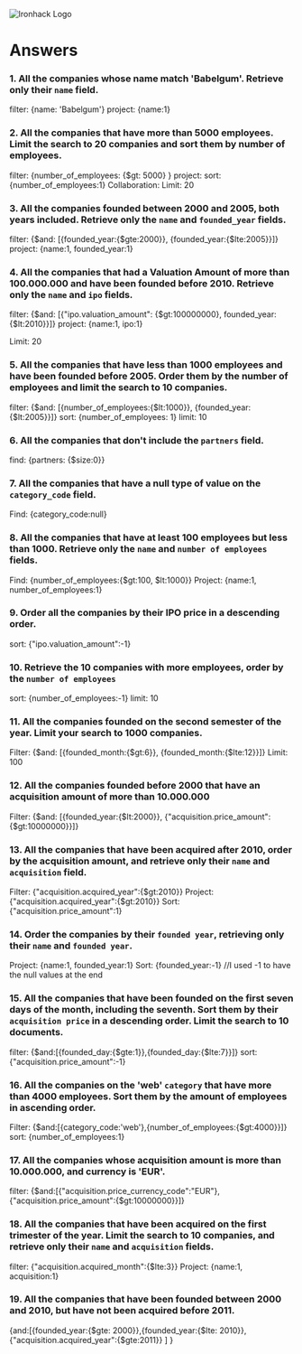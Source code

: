 ![Ironhack Logo](https://i.imgur.com/1QgrNNw.png)

# Answers

### 1. All the companies whose name match 'Babelgum'. Retrieve only their `name` field.

filter: {name: 'Babelgum'}
project: {name:1}

### 2. All the companies that have more than 5000 employees. Limit the search to 20 companies and sort them by **number of employees**.

filter: {number_of_employees: {\$gt: 5000} }
project:
sort: {number_of_employees:1}
Collaboration:
Limit: 20

### 3. All the companies founded between 2000 and 2005, both years included. Retrieve only the `name` and `founded_year` fields.

filter: {$and: [{founded_year:{$gte:2000}}, {founded_year:{\$lte:2005}}]}
project: {name:1, founded_year:1}

### 4. All the companies that had a Valuation Amount of more than 100.000.000 and have been founded before 2010. Retrieve only the `name` and `ipo` fields.

filter: {$and: [{"ipo.valuation_amount": {$gt:100000000}, founded_year: {\$lt:2010}}]}
project: {name:1, ipo:1}

Limit: 20

### 5. All the companies that have less than 1000 employees and have been founded before 2005. Order them by the number of employees and limit the search to 10 companies.

filter: {$and: [{number_of_employees:{$lt:1000}}, {founded_year:{\$lt:2005}}]}
sort: {number_of_employees: 1}
limit: 10

### 6. All the companies that don't include the `partners` field.

find: {partners: {\$size:0}}

### 7. All the companies that have a null type of value on the `category_code` field.

Find: {category_code:null}

### 8. All the companies that have at least 100 employees but less than 1000. Retrieve only the `name` and `number of employees` fields.

Find: {number_of_employees:{$gt:100, $lt:1000}}
Project: {name:1, number_of_employees:1}

### 9. Order all the companies by their IPO price in a descending order.

sort: {"ipo.valuation_amount":-1}

### 10. Retrieve the 10 companies with more employees, order by the `number of employees`

sort: {number_of_employees:-1}
limit: 10

### 11. All the companies founded on the second semester of the year. Limit your search to 1000 companies.

Filter: {$and: [{founded_month:{$gt:6}}, {founded_month:{\$lte:12}}]}
Limit: 100

### 12. All the companies founded before 2000 that have an acquisition amount of more than 10.000.000

Filter: {$and: [{founded_year:{$lt:2000}}, {"acquisition.price_amount":{\$gt:10000000}}]}

### 13. All the companies that have been acquired after 2010, order by the acquisition amount, and retrieve only their `name` and `acquisition` field.

Filter: {"acquisition.acquired_year":{$gt:2010}}
Project: {"acquisition.acquired_year":{$gt:2010}}
Sort: {"acquisition.price_amount":1}

### 14. Order the companies by their `founded year`, retrieving only their `name` and `founded year`.

Project: {name:1, founded_year:1}
Sort: {founded_year:-1} //I used -1 to have the null values at the end

### 15. All the companies that have been founded on the first seven days of the month, including the seventh. Sort them by their `acquisition price` in a descending order. Limit the search to 10 documents.

filter: {$and:[{founded_day:{$gte:1}},{founded_day:{\$lte:7}}]}
sort: {"acquisition.price_amount":-1}

### 16. All the companies on the 'web' `category` that have more than 4000 employees. Sort them by the amount of employees in ascending order.

Filter: {$and:[{category_code:'web'},{number_of_employees:{$gt:4000}}]}
sort: {number_of_employees:1}

### 17. All the companies whose acquisition amount is more than 10.000.000, and currency is 'EUR'.

filter: {$and:[{"acquisition.price_currency_code":"EUR"},{"acquisition.price_amount":{$gt:10000000}}]}

### 18. All the companies that have been acquired on the first trimester of the year. Limit the search to 10 companies, and retrieve only their `name` and `acquisition` fields.

filter: {"acquisition.acquired_month":{\$lte:3}}
Project: {name:1, acquisition:1}

### 19. All the companies that have been founded between 2000 and 2010, but have not been acquired before 2011.

{and:[{founded_year:{$gte: 2000}},{founded_year:{$lte: 2010}}, {"acquisition.acquired_year":{$gte:2011}} ] }
